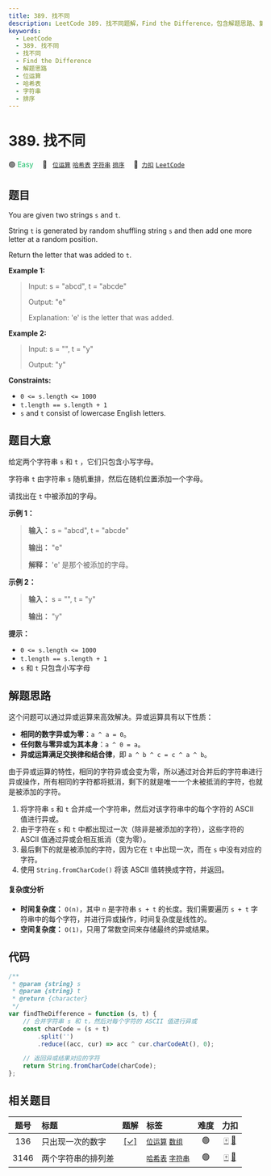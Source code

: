 ```yaml
---
title: 389. 找不同
description: LeetCode 389. 找不同题解，Find the Difference，包含解题思路、复杂度分析以及完整的 JavaScript 代码实现。
keywords:
  - LeetCode
  - 389. 找不同
  - 找不同
  - Find the Difference
  - 解题思路
  - 位运算
  - 哈希表
  - 字符串
  - 排序
---
```


# 389. 找不同

🟢 <font color=#15bd66>Easy</font>&emsp; 🔖&ensp; [`位运算`](/tag/bit-manipulation.md) [`哈希表`](/tag/hash-table.md) [`字符串`](/tag/string.md) [`排序`](/tag/sorting.md)&emsp; 🔗&ensp;[`力扣`](https://leetcode.cn/problems/find-the-difference) [`LeetCode`](https://leetcode.com/problems/find-the-difference)

## 题目

You are given two strings `s` and `t`.

String `t` is generated by random shuffling string `s` and then add one more
letter at a random position.

Return the letter that was added to `t`.

**Example 1:**

> Input: s = "abcd", t = "abcde"
>
> Output: "e"
>
> Explanation: 'e' is the letter that was added.

**Example 2:**

> Input: s = "", t = "y"
>
> Output: "y"

**Constraints:**

- `0 <= s.length <= 1000`
- `t.length == s.length + 1`
- `s` and `t` consist of lowercase English letters.

## 题目大意

给定两个字符串 `s` 和 `t` ，它们只包含小写字母。

字符串 `t` 由字符串 `s` 随机重排，然后在随机位置添加一个字母。

请找出在 `t` 中被添加的字母。

**示例 1：**

> **输入：** s = "abcd", t = "abcde"
>
> **输出：** "e"
>
> **解释：** 'e' 是那个被添加的字母。

**示例 2：**

> **输入：** s = "", t = "y"
>
> **输出：** "y"

**提示：**

- `0 <= s.length <= 1000`
- `t.length == s.length + 1`
- `s` 和 `t` 只包含小写字母

## 解题思路

这个问题可以通过异或运算来高效解决。异或运算具有以下性质：

- **相同的数字异或为零**：`a ^ a = 0`。
- **任何数与零异或为其本身**：`a ^ 0 = a`。
- **异或运算满足交换律和结合律**，即 `a ^ b ^ c = c ^ a ^ b`。

由于异或运算的特性，相同的字符异或会变为零，所以通过对合并后的字符串进行异或操作，所有相同的字符都将抵消，剩下的就是唯一一个未被抵消的字符，也就是被添加的字符。

1. 将字符串 `s` 和 `t` 合并成一个字符串，然后对该字符串中的每个字符的 ASCII 值进行异或。
2. 由于字符在 `s` 和 `t` 中都出现过一次（除非是被添加的字符），这些字符的 ASCII 值通过异或会相互抵消（变为零）。
3. 最后剩下的就是被添加的字符，因为它在 `t` 中出现一次，而在 `s` 中没有对应的字符。
4. 使用 `String.fromCharCode()` 将该 ASCII 值转换成字符，并返回。

#### 复杂度分析

- **时间复杂度：** `O(n)`，其中 `n` 是字符串 `s + t` 的长度。我们需要遍历 `s + t` 字符串中的每个字符，并进行异或操作，时间复杂度是线性的。
- **空间复杂度：** `O(1)`，只用了常数空间来存储最终的异或结果。

## 代码

```javascript
/**
 * @param {string} s
 * @param {string} t
 * @return {character}
 */
var findTheDifference = function (s, t) {
	// 合并字符串 s 和 t，然后对每个字符的 ASCII 值进行异或
	const charCode = (s + t)
		.split('')
		.reduce((acc, cur) => acc ^ cur.charCodeAt(), 0);

	// 返回异或结果对应的字符
	return String.fromCharCode(charCode);
};
```

## 相关题目

<!-- prettier-ignore -->
| 题号 | 标题 | 题解 | 标签 | 难度 | 力扣 |
| :------: | :------ | :------: | :------ | :------: | :------: |
| 136 | 只出现一次的数字 | [[✓]](/problem/0136.md) |  [`位运算`](/tag/bit-manipulation.md) [`数组`](/tag/array.md) | 🟢 | [🀄️](https://leetcode.cn/problems/single-number) [🔗](https://leetcode.com/problems/single-number) |
| 3146 | 两个字符串的排列差 |  |  [`哈希表`](/tag/hash-table.md) [`字符串`](/tag/string.md) | 🟢 | [🀄️](https://leetcode.cn/problems/permutation-difference-between-two-strings) [🔗](https://leetcode.com/problems/permutation-difference-between-two-strings) |